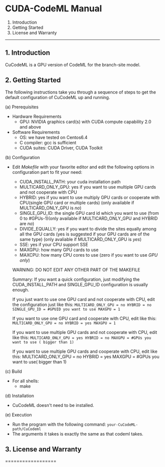 # CUDA-CodeML Manual

1. Introduction
2. Getting Started
3. License and Warranty

-------------------------------------------------------------------------

## 1. Introduction

CuCodeML is a GPU version of CodeML for the branch-site model.

## 2. Getting Started

The following instructions take you through a sequence of steps to get the
default configuration of CuCodeML up and running.

(a) Prerequisites
- Hardware Requirements
    * GPU: NVIDIA graphics card(s) with CUDA compute capability 2.0 and above
- Software Requirements
    * OS: we have tested on Centos6.4
    * C compiler: gcc is sufficient
    * CUDA suites: CUDA Driver, CUDA Toolkit 

(b) Configuration
- Edit *Makefile* with your favorite editor and edit the following options in
configuration part to fit your need:
    * CUDA_INSTALL_PATH: your cuda installation path
    * MULTICARD_ONLY_GPU: yes if you want to use multiple GPU cards and not cooperate with CPU
    * HYBRID: yes if you want to use multiply GPU cards or cooperate with CPU(single GPU card or multiple cards) (only available if MULTICARD_ONLY_GPU is *no*)
    * SINGLE_GPU_ID: the single GPU card id which you want to use (from 0 to #GPUs-1)(only available if MULTICARD_ONLY_GPU and HYBRID are *no*)
    * DIVIDE_EQUALLY: yes if you want to divide the sites equally among all the GPU cards (yes is suggested if your GPU cards are of the same type) (only avaliable if MULTICARD_ONLY_GPU is *yes*)
    * SSE: yes if your CPU support SSE
    * MAXGPU: how many GPU cards to use
    * MAXCPU: how many CPU cores to use (zero if you want to use *GPU only*)
    
    WARNING: DO NOT EDIT ANY OTHER PART OF THE MAKEFILE    

    Summary:
    If you want a quick configuration, just modifying the CUDA_INSTALL_PATH and SINGLE_GPU_ID configuration is usually enough.
 
    If you just want to use one GPU card and not cooperate with CPU, edit the configuration just like this:
       ```
       MULTICARD_ONLY_GPU = no
       HYBRID = no
       SINGLE_GPU_ID = #GPUID you want to use
       MAXGPU = 1
       ```

    If you want to use one GPU card and cooperate with CPU, edit like this:
       ```
       MULTICARD_ONLY_GPU = no
       HYBRID = yes
       MAXGPU = 1
       ```

    If you want to use multiple GPU cards and not cooperate with CPU, edit like this:
       ```
       MULTICARD_ONLY_GPU = yes
       HYBRID = no
       MAXGPU = #GPUs you want to use ( bigger than 1) 
       ```

    If you want to use multiple GPU cards and cooperate with CPU, edit like this:
       MULTICARD_ONLY_GPU = no
       HYBRID = yes
       MAXGPU = #GPUs you want to use( bigger than 1)

(c) Build
-  For all shells:
   -  make

(d) Installation
 -   CuCodeML doesn't need to be installed.

(e) Execution
 -   Run the program with the following command:
        `your-CuCodeML-path/CuCodeml`
 -   The arguments it takes is exactly the same as that codeml takes.

## 3. License and Warranty
==================

